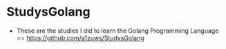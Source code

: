 # StudysGolang

- These are the studies I did to learn the Golang Programming Language == https://github.com/a1zuws/StudysGolang
